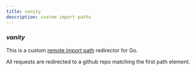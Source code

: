 ```yaml
---
title: vanity
description: custom import paths
---
```


### _vanity_

This is a custom [remote import path](https://pkg.go.dev/cmd/go#hdr-Remote_import_paths)
redirector for Go.

All requests are redirected to a github repo matching the first path element.
